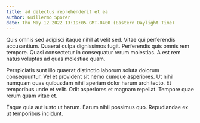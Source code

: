 ```yaml
---
title: ad delectus reprehenderit et ea
author: Guillermo Sporer
date: Thu May 12 2022 13:19:05 GMT-0400 (Eastern Daylight Time)
---
```

Quis omnis sed adipisci itaque nihil at velit sed. Vitae qui perferendis accusantium. Quaerat culpa dignissimos fugit. Perferendis quis omnis rem tempore. Quasi consectetur in consequatur rerum molestias. A est rem natus voluptas ad quas molestiae quam.

 Perspiciatis sunt illo quaerat distinctio laborum soluta dolorum consequuntur. Vel et provident sit nemo cumque asperiores. Ut nihil numquam quas quibusdam nihil aperiam dolor harum architecto. Et temporibus unde et velit. Odit asperiores et magnam repellat. Tempore quae rerum quam vitae et.

 Eaque quia aut iusto ut harum. Earum nihil possimus quo. Repudiandae ex ut temporibus incidunt.